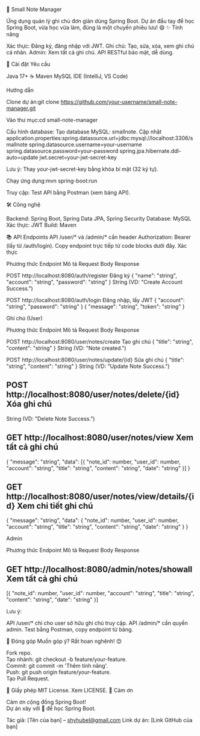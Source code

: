 📝 Small Note Manager
 
Ứng dụng quản lý ghi chú đơn giản dùng Spring Boot. Dự án đầu tay để học Spring Boot, vừa học vừa làm, đúng là một chuyến phiêu lưu! 😄
✨ Tính năng

Xác thực: Đăng ký, đăng nhập với JWT.
Ghi chú: Tạo, sửa, xóa, xem ghi chú cá nhân.
Admin: Xem tất cả ghi chú.
API RESTful bảo mật, dễ dùng.

🚀 Cài đặt
Yêu cầu

Java 17+ ☕
Maven
MySQL
IDE (IntelliJ, VS Code)

Hướng dẫn

Clone dự án:git clone https://github.com/your-username/small-note-manager.git


Vào thư mục:cd small-note-manager


Cấu hình database:
Tạo database MySQL: smallnote.
Cập nhật application.properties:spring.datasource.url=jdbc:mysql://localhost:3306/smallnote
spring.datasource.username=your-username
spring.datasource.password=your-password
spring.jpa.hibernate.ddl-auto=update
jwt.secret=your-jwt-secret-key



Lưu ý: Thay your-jwt-secret-key bằng khóa bí mật (32 ký tự).

Chạy ứng dụng:mvn spring-boot:run


Truy cập: Test API bằng Postman (xem bảng API).

🛠️ Công nghệ

Backend: Spring Boot, Spring Data JPA, Spring Security
Database: MySQL
Xác thực: JWT
Build: Maven

📚 API Endpoints
API /user/* và /admin/* cần header Authorization: Bearer <token> (lấy từ /auth/login). Copy endpoint trực tiếp từ code blocks dưới đây.
Xác thực



Phương thức
Endpoint
Mô tả
Request Body
Response



POST
http://localhost:8080/auth/register
Đăng ký
{ "name": "string", "account": "string", "password": "string" }
String (VD: "Create Account Success.")


POST
http://localhost:8080/auth/login
Đăng nhập, lấy JWT
{ "account": "string", "password": "string" }
{ "message": "string", "token": "string" }


Ghi chú (User)



Phương thức
Endpoint
Mô tả
Request Body
Response



POST
http://localhost:8080/user/notes/create
Tạo ghi chú
{ "title": "string", "content": "string" }
String (VD: "Note created.")


POST
http://localhost:8080/user/notes/update/{id}
Sửa ghi chú
{ "title": "string", "content": "string" }
String (VD: "Update Note Success.")


POST
http://localhost:8080/user/notes/delete/{id}
Xóa ghi chú
-
String (VD: "Delete Note Success.")


GET
http://localhost:8080/user/notes/view
Xem tất cả ghi chú
-
{ "message": "string", "data": [{ "note_id": number, "user_id": number, "account": "string", "title": "string", "content": "string", "date": "string" }] }


GET
http://localhost:8080/user/notes/view/details/{id}
Xem chi tiết ghi chú
-
{ "message": "string", "data": { "note_id": number, "user_id": number, "account": "string", "title": "string", "content": "string", "date": "string" } }


Admin



Phương thức
Endpoint
Mô tả
Request Body
Response



GET
http://localhost:8080/admin/notes/showall
Xem tất cả ghi chú
-
[{ "note_id": number, "user_id": number, "account": "string", "title": "string", "content": "string", "date": "string" }]


Lưu ý: 

API /user/* chỉ cho user sở hữu ghi chú truy cập.
API /admin/* cần quyền admin.
Test bằng Postman, copy endpoint từ bảng.

🤝 Đóng góp
Muốn góp ý? Rất hoan nghênh! 😊  

Fork repo.  
Tạo nhánh: git checkout -b feature/your-feature.  
Commit: git commit -m 'Thêm tính năng'.  
Push: git push origin feature/your-feature.  
Tạo Pull Request.

📜 Giấy phép
MIT License. Xem LICENSE.
🙌 Cảm ơn

Cảm ơn cộng đồng Spring Boot!  
Dự án xây với 💖 để học Spring Boot.


Tác giả: [Tên của bạn] – shyhubel@gmail.com Link dự án: [Link GitHub của bạn]
